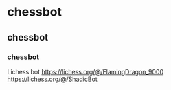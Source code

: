 # chessbot 
## chessbot
### chessbot
Lichess bot 
https://lichess.org/@/FlamingDragon_9000 
https://lichess.org/@/ShadicBot

